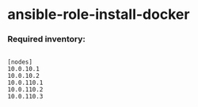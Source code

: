 # ansible-role-install-docker

### Required inventory:
```ansible

[nodes]
10.0.10.1
10.0.10.2
10.0.110.1
10.0.110.2
10.0.110.3
```

